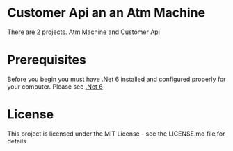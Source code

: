 # Customer Api an an Atm Machine
There are 2 projects. Atm Machine and Customer Api

# Prerequisites
Before you begin you must have .Net 6 installed and configured properly for your computer. Please see [.Net 6](https://dotnet.microsoft.com/en-us/download/dotnet/6.0)

# License
This project is licensed under the MIT License - see the LICENSE.md file for details
